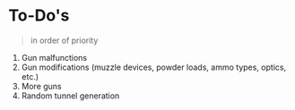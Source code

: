 # To-Do's
> in order of priority

1. Gun malfunctions
2. Gun modifications (muzzle devices, powder loads, ammo types, optics, etc.)
3. More guns
4. Random tunnel generation
